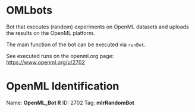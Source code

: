 # OMLbots

Bot that executes (random) experiments on OpenML datasets and uploads the results on the OpenML platform. 

The main function of the bot can be executed via `runBot`. 

See executed runs on the openml.org page: https://www.openml.org/u/2702

# OpenML Identification

Name: **OpenML_Bot R**
ID: 2702
Tag: **mlrRandomBot**
